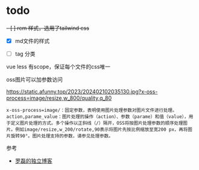 # todo

~~- [ ] rem 样式，选用了tailwind css~~ 
- [x] md文件的样式
- [ ] tag 分类


vue less 有scope，保证每个文件的css唯一

oss图片可以加参数访问

https://static.afunny.top/2023/202402102035130.jpg?x-oss-process=image/resize,w_800/quality,q_80
```
x-oss-process=image/：固定参数，表明使用图片处理参数对图片文件进行处理。
action,parame_value：图片处理的操作（action）、参数（parame）和值（value），用于定义图片处理的方式。多个操作以正斜线（/）隔开，OSS将按图片处理参数的顺序处理图片。例如image/resize,w_200/rotate,90表示将图片先按比例缩放至宽200 px，再将图片旋转90°。图片处理支持的参数，请参见处理参数。
```
参考
- [罗磊的独立博客](https://github.com/foru17/luoleiorg)